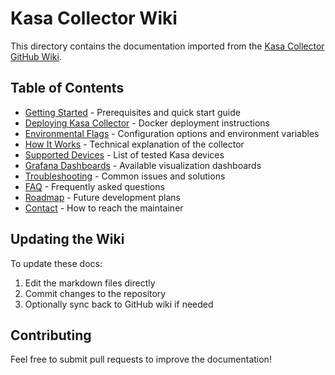 # Kasa Collector Wiki

This directory contains the documentation imported from the [Kasa Collector GitHub Wiki](https://github.com/lux4rd0/kasa-collector/wiki).

## Table of Contents

- [Getting Started](Getting-Started.md) - Prerequisites and quick start guide
- [Deploying Kasa Collector](Deploying-Kasa-Collector.md) - Docker deployment instructions
- [Environmental Flags](Environmental-Flags.md) - Configuration options and environment variables
- [How It Works](How-It-Works.md) - Technical explanation of the collector
- [Supported Devices](Supported-Devices.md) - List of tested Kasa devices
- [Grafana Dashboards](Grafana-Dashboards.md) - Available visualization dashboards
- [Troubleshooting](Troubleshooting.md) - Common issues and solutions
- [FAQ](FAQ.md) - Frequently asked questions
- [Roadmap](Roadmap.md) - Future development plans
- [Contact](Contact.md) - How to reach the maintainer

## Updating the Wiki

To update these docs:
1. Edit the markdown files directly
2. Commit changes to the repository
3. Optionally sync back to GitHub wiki if needed

## Contributing

Feel free to submit pull requests to improve the documentation!